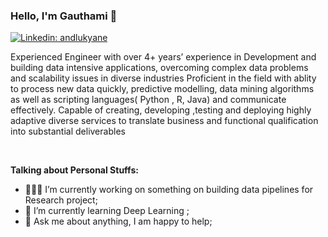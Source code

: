 ### Hello, I'm Gauthami 👋
[![Linkedin: andlukyane](https://img.shields.io/badge/-GauthamiKuravi-blue?style=flat-square&logo=Linkedin&logoColor=white&link=https://www.linkedin.com/in/sai-k-617b01192/)](https://www.linkedin.com/in/sai-k-617b01192/)


Experienced Engineer with over 4+ years’ experience in Development and building data intensive applications, overcoming complex data problems and scalability  issues in diverse industries Proficient in the  field with  ablity to process new data quickly, predictive modelling, data mining algorithms as well as scripting languages( Python , R, Java) and communicate effectively. Capable of creating, developing ,testing and deploying highly adaptive diverse services to translate business and functional qualification into substantial deliverables   <br/>

<br/>

  
  
**Talking about Personal Stuffs:**

- 👨🏽‍💻 I’m currently working on something on building data pipelines for Research project;
- 🌱 I’m currently learning Deep Learning ; 
- 💬 Ask me about anything, I am happy to help;


